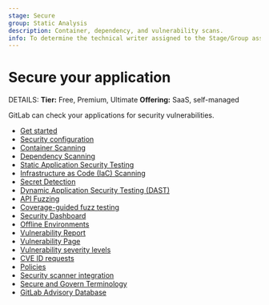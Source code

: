 ```yaml
---
stage: Secure
group: Static Analysis
description: Container, dependency, and vulnerability scans.
info: To determine the technical writer assigned to the Stage/Group associated with this page, see https://handbook.gitlab.com/handbook/product/ux/technical-writing/#assignments
---
```


# Secure your application 

DETAILS:
**Tier:** Free, Premium, Ultimate
**Offering:** SaaS, self-managed

GitLab can check your applications for security vulnerabilities.

- [Get started](get-started-security.md)
- [Security configuration](configuration/index.md)
- [Container Scanning](container_scanning/index.md)
- [Dependency Scanning](dependency_scanning/index.md)
- [Static Application Security Testing](sast/index.md)
- [Infrastructure as Code (IaC) Scanning](iac_scanning/index.md)
- [Secret Detection](secret_detection/index.md)
- [Dynamic Application Security Testing (DAST)](dast/index.md)
- [API Fuzzing](api_fuzzing/index.md)
- [Coverage-guided fuzz testing](coverage_fuzzing/index.md)
- [Security Dashboard](security_dashboard/index.md)
- [Offline Environments](offline_deployments/index.md)
- [Vulnerability Report](vulnerability_report/index.md)
- [Vulnerability Page](vulnerabilities/index.md)
- [Vulnerability severity levels](vulnerabilities/severities.md)
- [CVE ID requests](cve_id_request.md)
- [Policies](policies/index.md)
- [Security scanner integration](../../development/integrations/secure.md)
- [Secure and Govern Terminology](terminology/index.md)
- [GitLab Advisory Database](gitlab_advisory_database/index.md)
